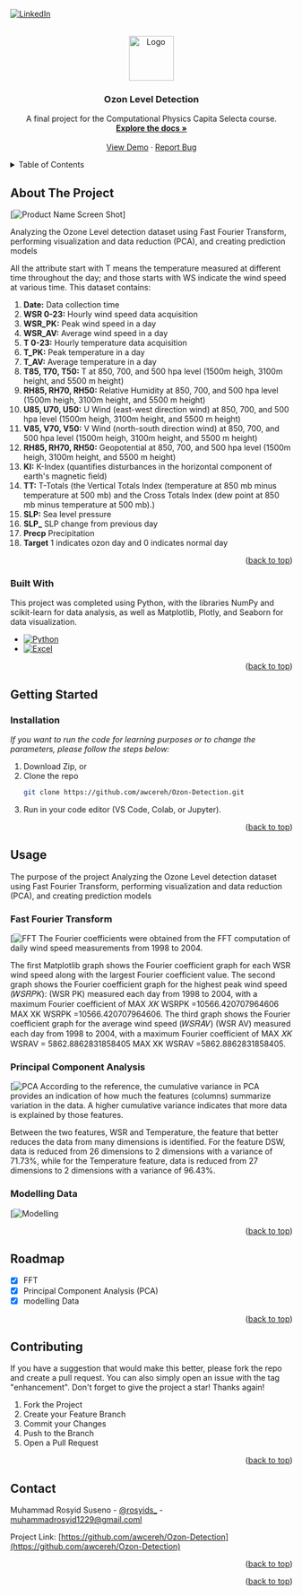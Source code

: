 <a name="readme-top"></a>



<!-- PROJECT SHIELDS -->
<!--
*** I'm using markdown "reference style" links for readability.
*** Reference links are enclosed in brackets [ ] instead of parentheses ( ).
*** See the bottom of this document for the declaration of the reference variables
*** for contributors-url, forks-url, etc. This is an optional, concise syntax you may use.
*** https://www.markdownguide.org/basic-syntax/#reference-style-links
-->
[![LinkedIn][linkedin-shield]][linkedin-url]



<!-- PROJECT LOGO -->
<br />
<div align="center">
  <a href="https://github.com/awcereh/Ozon-Detection">
    <img src="images/logo.png" alt="Logo" width="80" height="80">
  </a>

  <h3 align="center">Ozon Level Detection</h3>

  <p align="center">
    A final project for the Computational Physics Capita Selecta course.
    <br />
    <a href="https://github.com/awcereh/Ozon-Detection"><strong>Explore the docs »</strong></a>
    <br />
    <br />
    <a href="https://github.com/awcereh/Ozon-Detection">View Demo</a>
    ·
    <a href="https://www.datascienceportfol.io/rosyids_">Report Bug</a>
  </p>
</div>



<!-- TABLE OF CONTENTS -->
<details>
  <summary>Table of Contents</summary>
  <ol>
    <li>
      <a href="#about-the-project">About The Project</a>
      <ul>
        <li><a href="#built-with">Built With</a></li>
      </ul>
    </li>
    <li>
      <a href="#getting-started">Getting Started</a>
      <ul>
        <li><a href="#installation">Installation</a></li>
      </ul>
    </li>
    <li><a href="#usage">Usage</a></li>
    <li><a href="#roadmap">Roadmap</a></li>
    <li><a href="#contributing">Contributing</a></li>
    <li><a href="#contact">Contact</a></li>
  </ol>
</details>



<!-- ABOUT THE PROJECT -->
## About The Project

[![Product Name Screen Shot][product-screenshot]]

Analyzing the Ozone Level detection dataset using Fast Fourier Transform, performing visualization and data reduction (PCA), and creating prediction models

All the attribute start with T means the temperature measured at different time throughout the day; and those starts with WS indicate the wind speed at various time. This dataset contains:
   1. **Date:** Data collection time
   2. **WSR 0-23:** Hourly wind speed data acquisition 
   3. **WSR_PK:** Peak wind speed in a day
   4. **WSR_AV:** Average wind speed in a day
   5. **T 0-23:** Hourly temperature data acquisition
   6. **T_PK:** Peak temperature in a day
   7. **T_AV:** Average temperature in a day
   8. **T85, T70, T50:** T at 850, 700, and 500 hpa level (1500m heigh, 3100m height, and 5500 m height)
   9. **RH85, RH70, RH50:** Relative Humidity at 850, 700, and 500 hpa level (1500m heigh, 3100m height, and 5500 m height)
   10. **U85, U70, U50:** U Wind (east-west direction wind) at 850, 700, and 500 hpa level (1500m heigh, 3100m height, and 5500 m height)
   11. **V85, V70, V50:** V Wind (north-south direction wind) at 850, 700, and 500 hpa level (1500m heigh, 3100m height, and 5500 m height)
   12. **RH85, RH70, RH50:** Geopotential at 850, 700, and 500 hpa level (1500m heigh, 3100m height, and 5500 m height)
   13. **KI:** K-Index (quantifies disturbances in the horizontal component of earth's magnetic field)
   14. **TT:** T-Totals (the Vertical Totals Index (temperature at 850 mb minus temperature at 500 mb) and the Cross Totals Index (dew point at 850 mb minus temperature at 500 mb).)
   15. **SLP:** Sea level pressure
   16. **SLP_** SLP change from previous day
   17. **Precp** Precipitation
   18. **Target** 1 indicates ozon day and 0 indicates normal day

<p align="right">(<a href="#readme-top">back to top</a>)</p>



### Built With


This project was completed using Python, with the libraries NumPy and scikit-learn for data analysis, as well as Matplotlib, Plotly, and Seaborn for data visualization.

* [![Python][Python.org]][Python-url]
* [![Excel][Excel.com]][Excel-url]

<p align="right">(<a href="#readme-top">back to top</a>)</p>

<!-- GETTING STARTED -->
## Getting Started

### Installation

_If you want to run the code for learning purposes or to change the parameters, please follow the steps below:_

1. Download Zip, or
2. Clone the repo
   ```sh
   git clone https://github.com/awcereh/Ozon-Detection.git
   ```
3. Run in your code editor (VS Code, Colab, or Jupyter).

<p align="right">(<a href="#readme-top">back to top</a>)</p>



<!-- USAGE EXAMPLES -->
## Usage

The purpose of the project Analyzing the Ozone Level detection dataset using Fast Fourier Transform, performing visualization and data reduction (PCA), and creating prediction models

### Fast Fourier Transform
[![FFT][FFT-url]
The Fourier coefficients were obtained from the FFT computation of daily wind speed measurements from 1998 to 2004.

The first Matplotlib graph shows the Fourier coefficient graph for each WSR wind speed along with the largest Fourier coefficient value.
The second graph shows the Fourier coefficient graph for the highest peak wind speed (𝑊𝑆𝑅𝑃𝐾):
(WSR PK) measured each day from 1998 to 2004, with a maximum Fourier coefficient of 
MAX 𝑋𝐾
WSRPK =10566.420707964606
MAX XK WSRPK =10566.420707964606.
The third graph shows the Fourier coefficient graph for the average wind speed (𝑊𝑆𝑅𝐴𝑉)
(WSR AV) measured each day from 1998 to 2004, with a maximum Fourier coefficient of 
MAX 𝑋𝐾 WSRAV = 5862.8862831858405
MAX XK WSRAV =5862.8862831858405.

### Principal Component Analysis
[![PCA][PCA-url]
According to the reference, the cumulative variance in PCA provides an indication of how much the features (columns) summarize variation in the data. A higher cumulative variance indicates that more data is explained by those features.

Between the two features, WSR and Temperature, the feature that better reduces the data from many dimensions is identified. For the feature DSW, data is reduced from 26 dimensions to 2 dimensions with a variance of 71.73%, while for the Temperature feature, data is reduced from 27 dimensions to 2 dimensions with a variance of 96.43%.

### Modelling Data
[![Modelling][Modelling-url]


<p align="right">(<a href="#readme-top">back to top</a>)</p>



<!-- ROADMAP -->
## Roadmap

- [x] FFT
- [x] Principal Component Analysis (PCA)
- [x] modelling Data

<p align="right">(<a href="#readme-top">back to top</a>)</p>



<!-- CONTRIBUTING -->
## Contributing

If you have a suggestion that would make this better, please fork the repo and create a pull request. You can also simply open an issue with the tag "enhancement".
Don't forget to give the project a star! Thanks again!

1. Fork the Project
2. Create your Feature Branch
3. Commit your Changes
4. Push to the Branch
5. Open a Pull Request

<p align="right">(<a href="#readme-top">back to top</a>)</p>


<!-- CONTACT -->
## Contact

Muhammad Rosyid Suseno - [@rosyids_](https://instagram.com/rosyids_) - muhammadrosyid1229@gmail.coml

Project Link: [https://github.com/awcereh/Ozon-Detection](https://github.com/awcereh/Ozon-Detection)

<p align="right">(<a href="#readme-top">back to top</a>)</p>


<p align="right">(<a href="#readme-top">back to top</a>)</p>



<!-- MARKDOWN LINKS & IMAGES -->
<!-- https://www.markdownguide.org/basic-syntax/#reference-style-links -->
[linkedin-shield]: https://img.shields.io/badge/-LinkedIn-black.svg?style=for-the-badge&logo=linkedin&colorB=555
[linkedin-url]: https://www.linkedin.com/in/mrosyids/
[product-screenshot]: images/screenshot.png
[Python.org]: https://img.shields.io/badge/Python-3776AB?style=for-the-badge&logo=python&logoColor=white
[Python-url]: https://www.python.org
[Excel.com]: https://img.shields.io/badge/Microsoft_Excel-217346?style=for-the-badge&logo=microsoft-excel&logoColor=white
[Excel-url]: https://www.microsoft.com/id-id/microsoft-365/excel

[FFT-url]: images/fft.png
[PCA-url]: images/pca.png
[Modelling-url]: images/modelling.jpg

